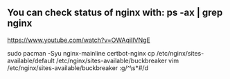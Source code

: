 ## You can check status of nginx with: ps -ax | grep nginx

https://www.youtube.com/watch?v=OWAqilIVNgE

sudo pacman -Syu nginx-mainline certbot-nginx
cp /etc/nginx/sites-available/default /etc/nginx/sites-available/buckbreaker
vim /etc/nginx/sites-available/buckbreaker
:g/^\s*#/d

